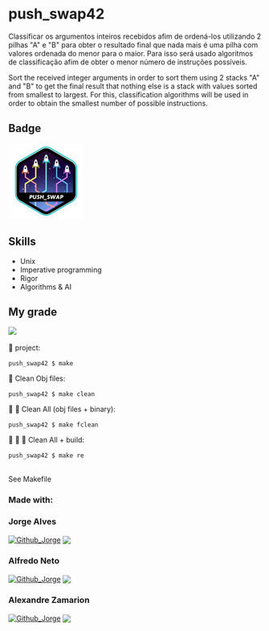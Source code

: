 # push_swap42
Classificar os argumentos inteiros recebidos afim de ordená-los utilizando 2 pilhas "A" e "B" para obter o resultado final que nada mais
é uma pilha com valores ordenada do menor para o maior. Para isso será usado algoritmos de classificação afim de obter o menor número de
instruções possíveis.

Sort the received integer arguments in order to sort them using 2 stacks "A" and "B" to get the final result that nothing else
is a stack with values ​​sorted from smallest to largest.  For this, classification algorithms will be used in order to obtain the smallest number of
possible instructions. <br/>

## Badge
<img src="push_swap.png">

## Skills
- Unix
- Imperative programming
- Rigor
- Algorithms & AI 

## My grade
<img src="score_push_swap">


🚧 project:<br/>
```
push_swap42 $ make
```
:shower: Clean Obj files:<br/>
```
push_swap42 $ make clean
```
:shower: :shower: Clean All (obj files + binary):<br/>
```
push_swap42 $ make fclean
```
:shower: :shower: 🚧 Clean All + build:<br/>
```
push_swap42 $ make re
```

<br/>See Makefile<br/>

### Made with: <br/>
### Jorge Alves
<div style="display: inline_block">
 <a href="https://github.com/jorgeedualves/jorgeedualves" target="_blank"><img align="center" alt="Github_Jorge" height="30" width="30" src="https://cdn-icons-png.flaticon.com/128/1051/1051275.png" target="_blank"></a>
 <a href="https://www.linkedin.com/in/jorge-eduardo-alves-094b4331/" target="_blank"><img align="center"src="https://img.shields.io/badge/-LinkedIn-%230077B5?style=for-the-badge&logo=linkedin&logoColor=white" target="_blank"></a> 
</div>

### Alfredo Neto
<div style="display: inline_block">
 <a href="https://github.com/Alfredo-Neto" target="_blank"><img align="center" alt="Github_Jorge" height="30" width="30" src="https://cdn-icons-png.flaticon.com/128/1051/1051275.png" target="_blank"></a>
 <a href="https://www.linkedin.com/in/alfredo-neto-a2515814b/" target="_blank"><img align="center"src="https://img.shields.io/badge/-LinkedIn-%230077B5?style=for-the-badge&logo=linkedin&logoColor=white" target="_blank"></a> 
</div>

### Alexandre Zamarion
<div style="display: inline_block">
 <a href="https://github.com/alezamarion" target="_blank"><img align="center" alt="Github_Jorge" height="30" width="30" src="https://cdn-icons-png.flaticon.com/128/1051/1051275.png" target="_blank"></a>
 <a href="https://www.linkedin.com/in/alexandre-zamarion-cepeda-a3766323a/" target="_blank"><img align="center"src="https://img.shields.io/badge/-LinkedIn-%230077B5?style=for-the-badge&logo=linkedin&logoColor=white" target="_blank"></a> 
</div>

